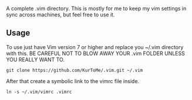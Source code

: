 A complete .vim directory. This is mostly for me to keep my vim settings in sync across machines, but feel free to use it.

Usage
-----
To use just have Vim version  7 or higher and replace you ~/.vim directory with this. BE CAREFUL NOT TO BLOW AWAY YOUR .vim FOLDER UNLESS YOU REALLY WANT TO.

	git clone https://github.com/KurToMe/.vim.git ~/.vim


After that create a symbolic link to the vimrc file inside.

	ln -s ~/.vim/vimrc .vimrc
